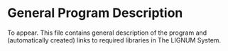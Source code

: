 # General Program Description

To appear. This file contains general description of the program
and (automatically created) links to required libraries in The LIGNUM System.  
